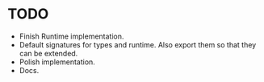 # TODO

- Finish Runtime implementation.
- Default signatures for types and runtime. Also export them so that they can be extended.
- Polish implementation.
- Docs.
